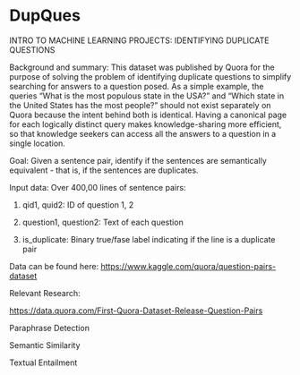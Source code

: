 # DupQues
INTRO TO MACHINE LEARNING PROJECTS: IDENTIFYING DUPLICATE QUESTIONS

Background and summary: This dataset was published by Quora for the purpose of solving the problem of identifying duplicate questions to simplify searching for answers to a question posed. As a simple example, the queries “What is the most populous state in the USA?” and “Which state in the United States has the most people?” should not exist separately on Quora because the intent behind both is identical. Having a canonical page for each logically distinct query makes knowledge-sharing more efficient, so that knowledge seekers can access all the answers to a question in a single location.

Goal: Given a sentence pair, identify if the sentences are semantically equivalent - that is, if the sentences are duplicates.

Input data: Over 400,00 lines of sentence pairs:

1. qid1, quid2: ID of question 1, 2

2. question1, question2: Text of each question

3. is_duplicate: Binary true/fase label indicating if the line is a duplicate pair

Data can be found here: https://www.kaggle.com/quora/question-pairs-dataset

Relevant Research:

https://data.quora.com/First-Quora-Dataset-Release-Question-Pairs

Paraphrase Detection

Semantic Similarity

Textual Entailment
